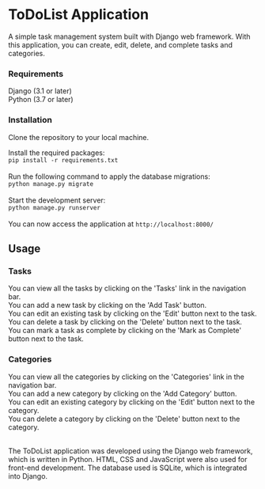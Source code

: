 <h1>ToDoList Application</h1>
A simple task management system built with Django web framework. With this application, you can create, edit, delete, and complete tasks and categories.

<h3>Requirements</h3>
Django (3.1 or later)<br>
Python (3.7 or later)
<h3>Installation</h3>
Clone the repository to your local machine.<br>


Install the required packages:<br>
```pip install -r requirements.txt```<br><br>
Run the following command to apply the database migrations:<br>
```python manage.py migrate```<br><br>
Start the development server:<br>
```python manage.py runserver```<br><br>
You can now access the application at ``` http://localhost:8000/ ```

<h2>Usage</h2>
<h3>Tasks</h3>
You can view all the tasks by clicking on the 'Tasks' link in the navigation bar.<br>
You can add a new task by clicking on the 'Add Task' button.<br>
You can edit an existing task by clicking on the 'Edit' button next to the task.<br>
You can delete a task by clicking on the 'Delete' button next to the task.<br>
You can mark a task as complete by clicking on the 'Mark as Complete' button next to the task.<br>
<h3>Categories</h3>
You can view all the categories by clicking on the 'Categories' link in the navigation bar.<br>
You can add a new category by clicking on the 'Add Category' button.<br>
You can edit an existing category by clicking on the 'Edit' button next to the category.<br>
You can delete a category by clicking on the 'Delete' button next to the category.<br><br>

The ToDoList application was developed using the Django web framework, which is written in Python. HTML, CSS and JavaScript were also used for front-end development. The database used is SQLite, which is integrated into Django.
